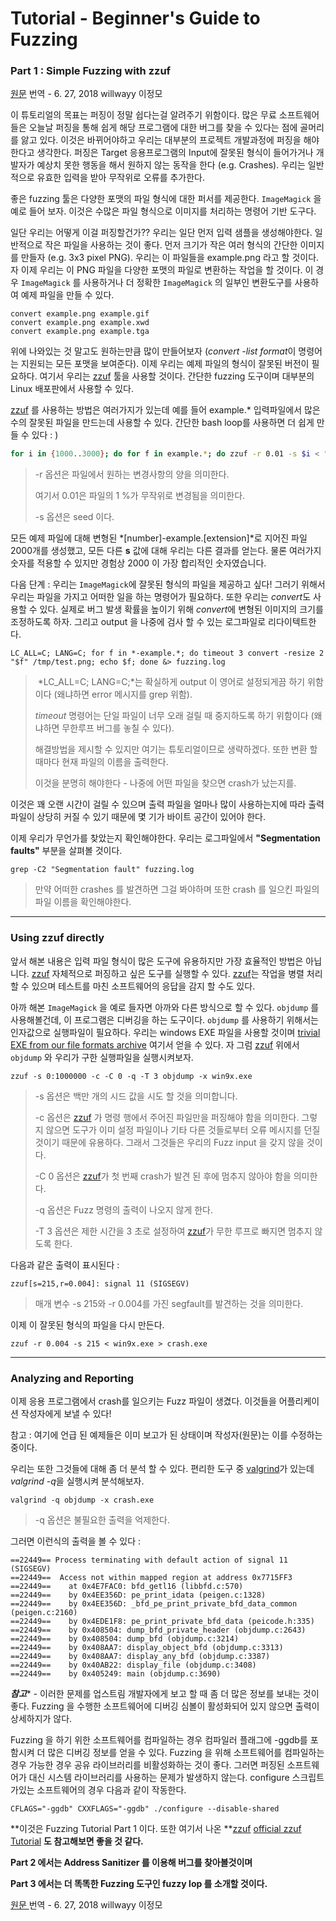 # Tutorial - Beginner's Guide to Fuzzing

### Part 1 : Simple Fuzzing with zzuf

 [원문](https://fuzzing-project.org/tutorial1.html) 번역 -  6. 27, 2018 willwayy 이정모



이 튜토리얼의 목표는 퍼징이 정말 쉽다는걸 알려주기 위함이다. 많은 무료 소프트웨어들은 오늘날 퍼징을 통해 쉽게 해당 프로그램에 대한 버그를 찾을 수 있다는 점에 골머리를 앓고 있다. 이것은 바뀌어야하고 우리는 대부분의 프로젝트 개발과정에 퍼징을 해야한다고 생각한다. 퍼징은 Target 응용프로그램의 Input에 잘못된 형식이 들어가거나 개발자가 예상치 못한 행동을 해서 원하지 않는 동작을 한다 (e.g. Crashes). 우리는 일반적으로 유효한 입력을 받아 무작위로 오류를 추가한다.



좋은 fuzzing 툴은 다양한 포맷의 파일 형식에 대한 퍼서를 제공한다. `ImageMagick` 을 예로 들어 보자. 이것은 수많은 파일 형식으로 이미지를 처리하는 명령어 기반 도구다.



일단 우리는 어떻게 이걸 퍼징할건가?? 우리는 일단 먼저 입력 샘플을 생성해야한다. 일반적으로 작은 파일을 사용하는 것이 좋다. 먼저 크기가 작은 여러 형식의 간단한 이미지를 만들자 (e.g. 3x3 pixel PNG). 우리는 이 파일들을 example.png 라고 할 것이다. 자 이제 우리는 이 PNG 파일을 다양한 포맷의 파일로 변환하는 작업을 할 것이다. 이 경우 `ImageMagick` 를 사용하거나 더 정확한 `ImageMagick` 의 일부인 변환도구를 사용하여 예제 파일을 만들 수 있다. 



```
convert example.png example.gif
convert example.png example.xwd
convert example.png example.tga
```



위에 나와있는 것 말고도 원하는만큼 많이 만들어보자 (*convert -list format*이 명령어는 지원되는 모든 포맷을 보여준다).     이제 우리는 예제 파일의 형식이 잘못된 버전이 필요하다. 여기서 우리는 [zzuf](http://caca.zoy.org/wiki/zzuf/) 툴을 사용할 것이다. 간단한 fuzzing 도구이며 대부분의 Linux 배포판에서 사용할 수 있다.

[zzuf](http://caca.zoy.org/wiki/zzuf/) 를 사용하는 방법은 여러가지가 있는데 예를 들어 example.* 입력파일에서 많은 수의 잘못된 파일을 만드는데 사용할 수 있다. 간단한 bash loop를 사용하면 더 쉽게 만들 수 있다 : )



```bash
for i in {1000..3000}; do for f in example.*; do zzuf -r 0.01 -s $i < "$f" > "$i-$f"; done; done
```

> -r 옵션은 파일에서 원하는 변경사항의 양을 의미한다.
>
> 여기서 0.01은 파일의 1 %가 무작위로 변경됨을 의미한다.
>
> -s 옵션은 seed 이다.



모든 예제 파일에 대해 변형된 *[number]-example.[extension]*로 지어진 파일 2000개를 생성했고, 모든 다른 **s** 값에 대해 우리는 다른 결과를 얻는다. 물론 여러가지 숫자를 적용할 수 있지만 경험상 2000 이 가장 합리적인 숫자였습니다.



다음 단계 : 우리는 `ImageMagick`에 잘못된 형식의 파일을 제공하고 싶다! 그러기 위해서 우리는 파일을 가지고 어떠한 일을 하는 명령어가 필요하다. 또한 우리는 *convert*도 사용할 수 있다. 실제로 버그 발생 확률을 높이기 위해 *convert*에 변형된 이미지의 크기를 조정하도록 하자. 그리고 output 을 나중에 검사 할 수 있는 로그파일로 리다이텍트한다.



```
LC_ALL=C; LANG=C; for f in *-example.*; do timeout 3 convert -resize 2 "$f" /tmp/test.png; echo $f; done &> fuzzing.log
```

>  *LC_ALL=C; LANG=C;*는 확실하게 output 이 영어로 설정되게끔 하기 위함이다 (왜냐하면 error 메시지를 grep 위함).
>
> *timeout* 명령어는 단일 파일이 너무 오래 걸릴 때 중지하도록 하기 위함이다 (왜냐하면 무한루프 버그를 놓칠 수 있다).
>
> 해결방법을 제시할 수 있지만 여기는 튜토리얼이므로 생략하겠다. 또한 변환 할 때마다 현재 파일의 이름을 출력한다.
>
> 이것을 분명히 해야한다 - 나중에 어떤 파일을 찾으면 crash가 났는지를.



이것은 꽤 오랜 시간이 걸릴 수 있으며 출력 파일을 얼마나 많이 사용하는지에 따라 출력 파일이 상당히 커질 수 있기 때문에 몇 기가 바이트 공간이 있어야 한다.

이제 우리가 무언가를 찾았는지 확인해야한다. 우리는 로그파일에서 **"Segmentation faults"** 부분을 살펴볼 것이다.



```
grep -C2 "Segmentation fault" fuzzing.log
```

> 만약 어떠한 crashes 를 발견하면 그걸 봐야하며 또한 crash 를 일으킨 파일의 파일 이름을 확인해야한다.



------

### Using zzuf directly

앞서 해본 내용은 입력 파일 형식이 많은 도구에 유용하지만 가장 효율적인 방법은 아닙니다. [zzuf](http://caca.zoy.org/wiki/zzuf/) 자체적으로 퍼징하고 싶은 도구를 실행할 수 있다. [zzuf](http://caca.zoy.org/wiki/zzuf/)는 작업을 병렬 처리 할 수 있으며 테스트를 마친 소프트웨어의 응답을 감지 할 수도 있다.



아까 해본 `ImageMagick` 을 예로 들자면 아까와 다른 방식으로 할 수 있다. `objdump` 를 사용해볼건데, 이 프로그램은 디버깅을 하는 도구이다. `objdump` 를 사용하기 위해서는 인자값으로 실행파일이 필요하다. 우리는 windows EXE 파일을 사용할 것이며 [trivial EXE from our file formats archive](https://files.fuzzing-project.org/executables/win9x.exe) 여기서 얻을 수 있다. 자 그럼 [zzuf](http://caca.zoy.org/wiki/zzuf/) 위에서 `objdump` 와 우리가 구한 실행파일을 실행시켜보자.



```
zzuf -s 0:1000000 -c -C 0 -q -T 3 objdump -x win9x.exe
```

> -s 옵션은 백만 개의 시드 값을 시도 할 것을 의미합니다.
>
> -c 옵션은 [zzuf](http://caca.zoy.org/wiki/zzuf/) 가 명령 행에서 주어진 파일만을 퍼징해야 함을 의미한다. 그렇지 않으면 도구가 이미 설정 파일이나 기타 다른 것들로부터 오류 메시지를 던질 것이기 때문에 유용하다. 그래서 그것들은 우리의 Fuzz input 을 갖지 않을 것이다.
>
> -C 0 옵션은 [zzuf](http://caca.zoy.org/wiki/zzuf/)가 첫 번째 crash가 발견 된 후에 멈추지 않아야 함을 의미한다.
>
> -q 옵션은 Fuzz 명령의 출력이 나오지 않게 한다.
>
> -T 3 옵션은 제한 시간을 3 초로 설정하여 [zzuf](http://caca.zoy.org/wiki/zzuf/)가 무한 루프로 빠지면 멈추지 않도록 한다.



다음과 같은 출력이 표시된다 :

```
zzuf[s=215,r=0.004]: signal 11 (SIGSEGV)
```

> 매개 변수 -s 215와 -r 0.004를 가진 segfault를 발견하는 것을 의미한다.

이제 이 잘못된 형식의 파일을 다시 만든다.

```
zzuf -r 0.004 -s 215 < win9x.exe > crash.exe
```



------

### Analyzing and Reporting

이제 응용 프로그램에서 crash를 일으키는 Fuzz 파일이 생겼다. 이것들을 어플리케이션 작성자에게 보낼 수 있다!

참고 : 여기에 언급 된 예제들은 이미 보고가 된 상태이며 작성자(원문)는 이를 수정하는 중이다.



우리는 또한 그것들에 대해 좀 더 분석 할 수 있다. 편리한 도구 중 [valgrind](http://www.valgrind.org/)가 있는데 *valgrind -q*을 실행시켜 분석해보자.

```
valgrind -q objdump -x crash.exe
```

> -q 옵션은 불필요한 출력을 억제한다.



그러면 이런식의 출력을 볼 수 있다 : 

```
==22449== Process terminating with default action of signal 11 (SIGSEGV)
==22449==  Access not within mapped region at address 0x7715FF3
==22449==    at 0x4E7FAC0: bfd_getl16 (libbfd.c:570)
==22449==    by 0x4EE356D: pe_print_idata (peigen.c:1328)
==22449==    by 0x4EE356D: _bfd_pe_print_private_bfd_data_common (peigen.c:2160)
==22449==    by 0x4EDE1F8: pe_print_private_bfd_data (peicode.h:335)
==22449==    by 0x408504: dump_bfd_private_header (objdump.c:2643)
==22449==    by 0x408504: dump_bfd (objdump.c:3214)
==22449==    by 0x408AA7: display_object_bfd (objdump.c:3313)
==22449==    by 0x408AA7: display_any_bfd (objdump.c:3387)
==22449==    by 0x40AB22: display_file (objdump.c:3408)
==22449==    by 0x405249: main (objdump.c:3690)
```



***참고**** - 이러한 문제를 업스트림 개발자에게 보고 할 때 좀 더 많은 정보를 보내는 것이 좋다. Fuzzing 을 수행한 소프트웨어에 디버깅 심볼이 활성화되어 있지 않으면 출력이 상세하지가 않다. 

Fuzzing 을 하기 위한 소프트웨어를 컴파일하는 경우 컴파일러 플래그에 -ggdb를 포함시켜 더 많은 디버깅 정보를 얻을 수 있다. Fuzzing 을 위해 소프트웨어를 컴파일하는 경우 가능한 경우 공유 라이브러리를 비활성화하는 것이 좋다. 그러면 퍼징된 소프트웨어가 대신 시스템 라이브러리를 사용하는 문제가 발생하지 않는다. configure 스크립트가있는 소프트웨어의 경우 다음과 같이 작동한다.



```
CFLAGS="-ggdb" CXXFLAGS="-ggdb" ./configure --disable-shared
```



**이것은 Fuzzing Tutorial Part 1 이다. 또한 여기서 나온 **[zzuf](http://caca.zoy.org/wiki/zzuf/) [official zzuf Tutorial](http://caca.zoy.org/wiki/zzuf/tutorial1) **도 참고해보면 좋을 것 같다.**

**Part 2 에서는 Address Sanitizer 를 이용해 버그를 찾아볼것이며**

**Part 3 에서는 더 똑똑한 Fuzzing 도구인 fuzzy lop 를 소개할 것이다.**



[원문 ](https://fuzzing-project.org/tutorial1.html)번역 -  6. 27, 2018 willwayy 이정모 